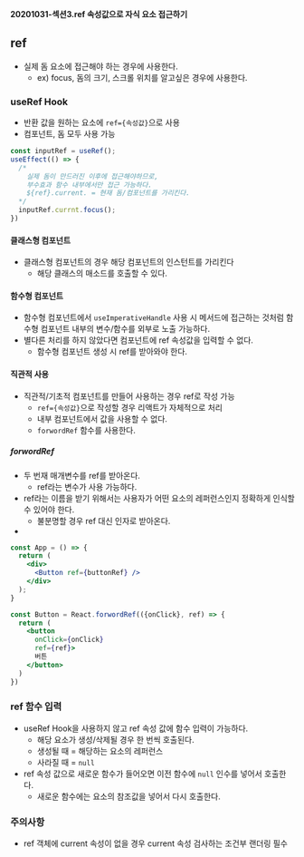 **20201031-섹션3.ref 속성값으로 자식 요소 접근하기**

## ref
- 실제 돔 요소에 접근해야 하는 경우에 사용한다.
  - ex) focus, 돔의 크기, 스크롤 위치를 알고싶은 경우에 사용한다.
  
### useRef Hook
- 반환 값을 원하는 요소에 `ref={속성값}`으로 사용
- 컴포넌트, 돔 모두 사용 가능
```jsx
const inputRef = useRef();
useEffect(() => {
  /*
    실제 돔이 만드러진 이후에 접근해야하므로,
    부수효과 함수 내부에서만 접근 가능하다.
    ${ref}.current. = 현재 돔/컴포넌트를 가리킨다.
  */
  inputRef.currnt.focus();
})
```

#### 클래스형 컴포넌트
- 클래스형 컴포넌트의 경우 해당 컴포넌트의 인스턴트를 가리킨다
  - 해당 클래스의 매소드를 호출할 수 있다.
  
#### 함수형 컴포넌트
- 함수형 컴포넌트에서 `useImperativeHandle` 사용 시 메서드에 접근하는 것처럼 함수형 컴포넌트 내부의 변수/함수를 외부로 노출 가능하다.
- 별다른 처리를 하지 않았다면 컴포넌트에 ref 속성값을 입력할 수 없다.
  - 함수형 컴포넌트 생성 시 ref를 받아와야 한다.

#### 직관적 사용
- 직관적/기초적 컴포넌트를 만들어 사용하는 경우 ref로 작성 가능
  - `ref={속성값}`으로 작성할 경우 리액트가 자체적으로 처리
  - 내부 컴포넌트에서 값을 사용할 수 없다.
  - `forwordRef` 함수를 사용한다.

##### forwordRef
- 두 번재 매개변수를 ref를 받아온다.
  - ref라는 변수가 사용 가능하다.
- ref라는 이름을 받기 위해서는 사용자가 어떤 요소의 레퍼런스인지 정확하게 인식할 수 있어야 한다.
  - 불분명할 경우 ref 대신 인자로 받아온다.
- 
```jsx
const App = () => {
  return (
    <div>
      <Button ref={buttonRef} />
    </div>
  );
}

const Button = React.forwordRef(({onClick}, ref) => {
  return (
    <button
      onClick={onClick}
      ref={ref}>
      버튼
    </button>
  )
})
```

### ref 함수 입력
- useRef Hook을 사용하지 않고 ref 속성 값에 함수 입력이 가능하다.
  - 해당 요소가 생성/삭제될 경우 한 번씩 호출된다.
  - 생성될 때 = 해당하는 요소의 레퍼런스
  - 사라질 때 = `null`
- ref 속성 값으로 새로운 함수가 들어오면 이전 함수에 `null` 인수를 넣어서 호출한다.
  - 새로운 함수에는 요소의 참조값을 넣어서 다시 호출한다.


### 주의사항
- ref 객체에 current 속성이 없을 경우 current 속성 검사하는 조건부 랜더링 필수
